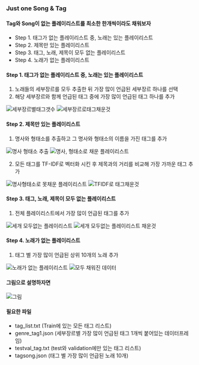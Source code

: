 ### Just one Song & Tag

#### Tag와 Song이 없는 플레이리스트를 최소한 한개씩이라도 채워보자
- Step 1. 태그가 없는 플레이리스트 중, 노래는 있는 플레이리스트
- Step 2. 제목만 있는 플레이리스트
- Step 3. 태그, 노래, 제목이 모두 없는 플레이리스트
- Step 4. 노래가 없는 플레이리스트

#### Step 1. 태그가 없는 플레이리스트 중, 노래는 있는 플레이리스트
1. 노래들의 세부장르를 모두 추출한 뒤 가장 많이 언급된 세부장르 하나를 선택
2. 해당 세부장르와 함께 언급된 태그 중에 가장 많이 언급된 태그 하나를 추가

![세부장르별태그갯수](https://user-images.githubusercontent.com/60166693/83378470-bcf92580-a413-11ea-9fad-7d8e7a398a02.png)
![세부장르로태그채운것](https://user-images.githubusercontent.com/60166693/83378560-034e8480-a414-11ea-8afc-24013aacf6e6.png)

#### Step 2. 제목만 있는 플레이리스트
1. 명사와 형태소를 추출하고 그 명사와 형태소의 이름을 가진 태그를 추가

![명사 형태소 추출](https://user-images.githubusercontent.com/60166693/83378658-59232c80-a414-11ea-8b64-d409898fa896.png)
![명사, 형태소로 채운 플레이리스트](https://user-images.githubusercontent.com/60166693/83378671-64765800-a414-11ea-8944-bf509d6afe6d.png)


2. 모든 태그를 TF-IDF로 벡터화 시킨 후 제목과의 거리를 비교해 가장 가까운 태그 추가

![명사형태소로 못채운 플레이리스트](https://user-images.githubusercontent.com/60166693/83378722-88399e00-a414-11ea-8a8f-7c5eb01dd24b.png)
![TFIDF로 태그채운것](https://user-images.githubusercontent.com/60166693/83378764-b3bc8880-a414-11ea-8e7f-1f121381aa94.png)

#### Step 3. 태그, 노래, 제목이 모두 없는 플레이리스트
1. 전체 플레이리스트에서 가장 많이 언급된 태그를 추가

![세개 모두없는 플레이리스트](https://user-images.githubusercontent.com/60166693/83378783-cc2ca300-a414-11ea-8911-abf662b326eb.png)
![세개 모두없는 플레이리스트 채운것](https://user-images.githubusercontent.com/60166693/83378789-d5b60b00-a414-11ea-8341-2c84dc56f367.png)

#### Step 4. 노래가 없는 플레이리스트
1. 태그 별 가장 많이 언급된 상위 10개의 노래 추가

![노래가 없는 플레이리스트](https://user-images.githubusercontent.com/60166693/83378829-f2524300-a414-11ea-8392-733eacebd955.png)
![모두 채워진 데이터](https://user-images.githubusercontent.com/60166693/83378875-10b83e80-a415-11ea-8a5e-abfcbc8ab88f.png)

#### 그림으로 설명하자면
![그림](https://user-images.githubusercontent.com/60166693/83379155-d0a58b80-a415-11ea-82ae-fe0caf6004be.png)

#### 필요한 파일
- tag_list.txt (Train에 있는 모든 태그 리스트)
- genre_tag1.json (세부장르별 가장 많이 언급된 태그 1개씩 붙어있는 데이터프레임)
- testval_tag.txt (test와 validation에만 있는 태그 리스트)
- tagsong.json (태그 별 가장 많이 언급된 노래 10개)
